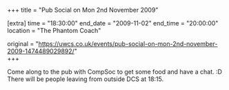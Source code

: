 +++
title = "Pub Social on Mon 2nd November 2009"

[extra]
time = "18:30:00"
end_date = "2009-11-02"
end_time = "20:00:00"
location = "The Phantom Coach"

original = "https://uwcs.co.uk/events/pub-social-on-mon-2nd-november-2009-1474489029892/"    
+++

Come along to the pub with CompSoc to get some food and have a chat. :D There will be people leaving from outside DCS at 18:15.

